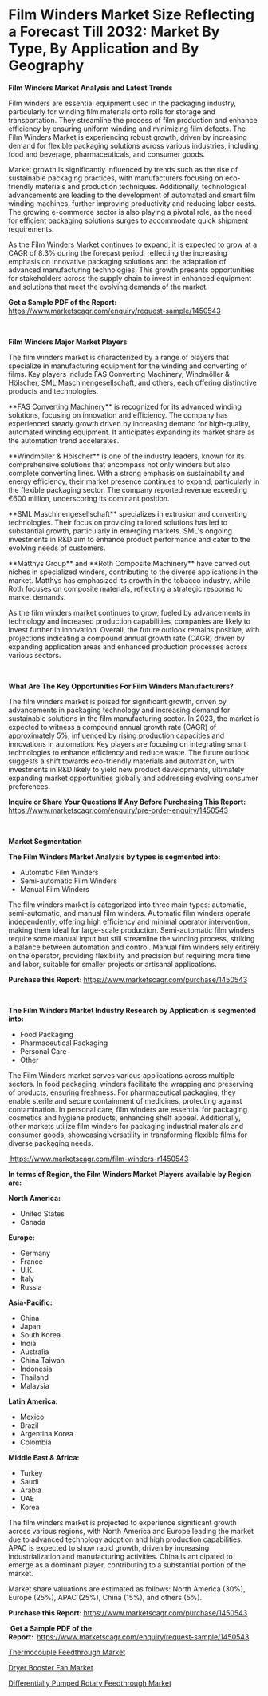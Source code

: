 <p><h1>Film Winders Market Size Reflecting a Forecast Till 2032: Market By Type, By Application and By Geography</h1></p><p><strong>Film Winders Market Analysis and Latest Trends</strong></p>
<p><p>Film winders are essential equipment used in the packaging industry, particularly for winding film materials onto rolls for storage and transportation. They streamline the process of film production and enhance efficiency by ensuring uniform winding and minimizing film defects. The Film Winders Market is experiencing robust growth, driven by increasing demand for flexible packaging solutions across various industries, including food and beverage, pharmaceuticals, and consumer goods.</p><p>Market growth is significantly influenced by trends such as the rise of sustainable packaging practices, with manufacturers focusing on eco-friendly materials and production techniques. Additionally, technological advancements are leading to the development of automated and smart film winding machines, further improving productivity and reducing labor costs. The growing e-commerce sector is also playing a pivotal role, as the need for efficient packaging solutions surges to accommodate quick shipment requirements.</p><p>As the Film Winders Market continues to expand, it is expected to grow at a CAGR of 8.3% during the forecast period, reflecting the increasing emphasis on innovative packaging solutions and the adaptation of advanced manufacturing technologies. This growth presents opportunities for stakeholders across the supply chain to invest in enhanced equipment and solutions that meet the evolving demands of the market.</p></p>
<p><strong>Get a Sample PDF of the Report:&nbsp;</strong> <a href="https://www.marketscagr.com/enquiry/request-sample/1450543?utm_campaign=1948&utm_medium=2&utm_source=Github&utm_content=ia&utm_term=11042025&utm_id=film-winders">https://www.marketscagr.com/enquiry/request-sample/1450543</a></p>
<p>&nbsp;</p>
<p><strong>Film Winders Major Market Players</strong></p>
<p><p>The film winders market is characterized by a range of players that specialize in manufacturing equipment for the winding and converting of films. Key players include FAS Converting Machinery, Windmöller & Hölscher, SML Maschinengesellschaft, and others, each offering distinctive products and technologies.</p><p>**FAS Converting Machinery** is recognized for its advanced winding solutions, focusing on innovation and efficiency. The company has experienced steady growth driven by increasing demand for high-quality, automated winding equipment. It anticipates expanding its market share as the automation trend accelerates.</p><p>**Windmöller & Hölscher** is one of the industry leaders, known for its comprehensive solutions that encompass not only winders but also complete converting lines. With a strong emphasis on sustainability and energy efficiency, their market presence continues to expand, particularly in the flexible packaging sector. The company reported revenue exceeding €600 million, underscoring its dominant position.</p><p>**SML Maschinengesellschaft** specializes in extrusion and converting technologies. Their focus on providing tailored solutions has led to substantial growth, particularly in emerging markets. SML's ongoing investments in R&D aim to enhance product performance and cater to the evolving needs of customers.</p><p>**Matthys Group** and **Roth Composite Machinery** have carved out niches in specialized winders, contributing to the diverse applications in the market. Matthys has emphasized its growth in the tobacco industry, while Roth focuses on composite materials, reflecting a strategic response to market demands.</p><p>As the film winders market continues to grow, fueled by advancements in technology and increased production capabilities, companies are likely to invest further in innovation. Overall, the future outlook remains positive, with projections indicating a compound annual growth rate (CAGR) driven by expanding application areas and enhanced production processes across various sectors.</p></p>
<p>&nbsp;</p>
<p><strong>What Are The Key Opportunities For Film Winders Manufacturers?</strong></p>
<p><p>The film winders market is poised for significant growth, driven by advancements in packaging technology and increasing demand for sustainable solutions in the film manufacturing sector. In 2023, the market is expected to witness a compound annual growth rate (CAGR) of approximately 5%, influenced by rising production capacities and innovations in automation. Key players are focusing on integrating smart technologies to enhance efficiency and reduce waste. The future outlook suggests a shift towards eco-friendly materials and automation, with investments in R&D likely to yield new product developments, ultimately expanding market opportunities globally and addressing evolving consumer preferences.</p></p>
<p><strong>Inquire or Share Your Questions If Any Before Purchasing This Report:</strong> <a href="https://www.marketscagr.com/enquiry/pre-order-enquiry/1450543?utm_campaign=1948&utm_medium=2&utm_source=Github&utm_content=ia&utm_term=11042025&utm_id=film-winders">https://www.marketscagr.com/enquiry/pre-order-enquiry/1450543</a></p>
<p>&nbsp;</p>
<p><strong>Market Segmentation</strong></p>
<p><strong>The Film Winders Market Analysis by types is segmented into:</strong></p>
<p><ul><li>Automatic Film Winders</li><li>Semi-automatic Film Winders</li><li>Manual Film Winders</li></ul></p>
<p><p>The film winders market is categorized into three main types: automatic, semi-automatic, and manual film winders. Automatic film winders operate independently, offering high efficiency and minimal operator intervention, making them ideal for large-scale production. Semi-automatic film winders require some manual input but still streamline the winding process, striking a balance between automation and control. Manual film winders rely entirely on the operator, providing flexibility and precision but requiring more time and labor, suitable for smaller projects or artisanal applications.</p></p>
<p><strong>Purchase this Report:&nbsp;</strong><a href="https://www.marketscagr.com/purchase/1450543?utm_campaign=1948&utm_medium=2&utm_source=Github&utm_content=ia&utm_term=11042025&utm_id=film-winders">https://www.marketscagr.com/purchase/1450543</a></p>
<p>&nbsp;</p>
<p><strong>The Film Winders Market Industry Research by Application is segmented into:</strong></p>
<p><ul><li>Food Packaging</li><li>Pharmaceutical Packaging</li><li>Personal Care</li><li>Other</li></ul></p>
<p><p>The Film Winders market serves various applications across multiple sectors. In food packaging, winders facilitate the wrapping and preserving of products, ensuring freshness. For pharmaceutical packaging, they enable sterile and secure containment of medicines, protecting against contamination. In personal care, film winders are essential for packaging cosmetics and hygiene products, enhancing shelf appeal. Additionally, other markets utilize film winders for packaging industrial materials and consumer goods, showcasing versatility in transforming flexible films for diverse packaging needs.</p></p>
<p><a href="https://www.marketscagr.com/film-winders-r1450543?utm_campaign=1948&utm_medium=2&utm_source=Github&utm_content=ia&utm_term=11042025&utm_id=film-winders">&nbsp;https://www.marketscagr.com/film-winders-r1450543</a></p>
<p><strong>In terms of Region, the Film Winders Market Players available by Region are:</strong></p>
<p>
    <p> <strong> North America: </strong>
        <ul>
            <li>United States</li>
            <li>Canada</li>
        </ul>
        </p> 
    <p> <strong> Europe: </strong>
        <ul>
            <li>Germany</li>
            <li>France</li>
            <li>U.K.</li>
            <li>Italy</li>
            <li>Russia</li>
        </ul>
        </p> 
    <p> <strong> Asia-Pacific: </strong>
        <ul>
            <li>China</li>
            <li>Japan</li>
            <li>South Korea</li>
            <li>India</li>
            <li>Australia</li>
            <li>China Taiwan</li>
            <li>Indonesia</li>
            <li>Thailand</li>
            <li>Malaysia</li>
        </ul>
        </p> 
    <p> <strong> Latin America: </strong>
        <ul>
            <li>Mexico</li>
            <li>Brazil</li>
            <li>Argentina Korea</li>
            <li>Colombia</li>
        </ul>
        </p> 
    <p> <strong> Middle East & Africa: </strong>
        <ul>
            <li>Turkey</li>
            <li>Saudi</li>
            <li>Arabia</li>
            <li>UAE</li>
            <li>Korea</li>
        </ul>
    </p>
    </p>
<p><p>The film winders market is projected to experience significant growth across various regions, with North America and Europe leading the market due to advanced technology adoption and high production capabilities. APAC is expected to show rapid growth, driven by increasing industrialization and manufacturing activities. China is anticipated to emerge as a dominant player, contributing to a substantial portion of the market. </p><p>Market share valuations are estimated as follows: North America (30%), Europe (25%), APAC (25%), China (15%), and others (5%).</p></p>
<p><strong>Purchase this Report: </strong><a href="https://www.marketscagr.com/purchase/1450543?utm_campaign=1948&utm_medium=2&utm_source=Github&utm_content=ia&utm_term=11042025&utm_id=film-winders">https://www.marketscagr.com/purchase/1450543</a></p>
<p>&nbsp;<strong>Get a Sample PDF of the Report:&nbsp;&nbsp;</strong><a href="https://www.marketscagr.com/enquiry/request-sample/1450543?utm_campaign=1948&utm_medium=2&utm_source=Github&utm_content=ia&utm_term=11042025&utm_id=film-winders">https://www.marketscagr.com/enquiry/request-sample/1450543</a></p>
<p><strong></strong></p>
<p><p><a href="https://github.com/oatisorenscl/Market-Research-Report-List-1/blob/main/thermocouple-feedthrough-market.md?utm_campaign=1948&utm_medium=2&utm_source=Github&utm_content=ia&utm_term=11042025&utm_id=film-winders">Thermocouple Feedthrough Market</a></p><p><a href="https://github.com/matotwipff14/Market-Research-Report-List-1/blob/main/dryer-booster-fan-market.md?utm_campaign=1948&utm_medium=2&utm_source=Github&utm_content=ia&utm_term=11042025&utm_id=film-winders">Dryer Booster Fan Market</a></p><p><a href="https://github.com/norbyboyse4d/Market-Research-Report-List-1/blob/main/differentially-pumped-rotary-feedthrough-market.md?utm_campaign=1948&utm_medium=2&utm_source=Github&utm_content=ia&utm_term=11042025&utm_id=film-winders">Differentially Pumped Rotary Feedthrough Market</a></p></p>